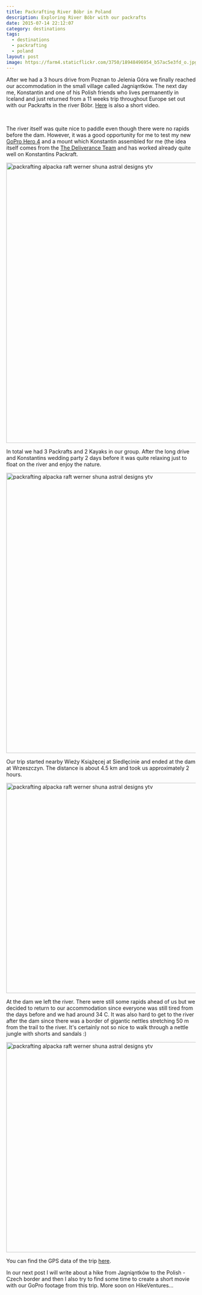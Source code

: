 ```yaml
---
title: Packrafting River Bóbr in Poland
description: Exploring River Bóbr with our packrafts
date: 2015-07-14 22:12:07
category: destinations
tags:
  - destinations
  - packrafting
  - poland
layout: post
image: https://farm4.staticflickr.com/3750/18948496954_b57ac5e3fd_o.jpg
---
```

After we had a 3 hours drive from Poznan to Jelenia Góra we finally reached our accommodation in the small village called Jagniąntków. The next day me, Konstantin and one of his Polish friends who lives permanently in Iceland and just returned from a 11 weeks trip throughout Europe set out with our Packrafts in the river Bóbr. <a href="http://www.hikeventures.com/hiking-packrafting-poland-video/">Here</a> is also a short video.

<amp-img src="https://farm4.staticflickr.com/3750/18948496954_b57ac5e3fd_o.jpg" width="992" height="744" alt="packrafting alpacka raft werner shuna" layout="responsive"></amp-img>

<br>
<!--more-->

The river itself was quite nice to paddle even though there were no rapids before the dam. However, it was a good opportunity for me to test my new <a href="http://amzn.to/1O4ro7c">GoPro Hero 4</a> and a mount which Konstantin assembled for me (the idea itself comes from the <a href="http://deliveranceteam.outdrr.com">The Deliverance Team</a> and has worked already quite well on Konstantins Packraft.

<img src="https://farm1.staticflickr.com/295/19384505989_2cbc2477cb_o.jpg" width="992" height="744" alt="packrafting alpacka raft werner shuna astral designs ytv">

In total we had 3 Packrafts and 2 Kayaks in our group. After the long drive and Konstantins wedding party 2 days before it was quite relaxing just to float on the river and enjoy the nature.

<img src="https://farm1.staticflickr.com/431/19384505919_87a8bd71da_o.jpg" width="992" height="744" alt="packrafting alpacka raft werner shuna astral designs ytv">

Our trip started nearby Wieży Książęcej at Siedlęcinie and ended at the dam at Wrzeszczyn. The distance is about 4.5 km and took us approximately 2 hours.

<img src="https://farm1.staticflickr.com/485/19384506029_33bcc2bc4f_o.jpg" width="992" height="558" alt="packrafting alpacka raft werner shuna astral designs ytv">

At the dam we left the river. There were still some rapids ahead of us but we decided to return to our accommodation since everyone was still tired from the days before and we had around 34 C. It was also hard to get to the river after the dam since there was a border of gigantic nettles stretching 50 m from the trail to the river. It's certainly not so nice to walk through a nettle jungle with shorts and sandals :)

<img src="https://farm1.staticflickr.com/402/18948498304_f6675585f1_o.jpg" width="992" height="558" alt="packrafting alpacka raft werner shuna astral designs ytv">

You can find the GPS data of the trip <a href="http://www.movescount.com/moves/move68389841">here</a>.

In our next post I will write about a hike from Jagniąntków to the Polish - Czech border and then I also try to find some time to create a short movie with our GoPro footage from this trip. More soon on HikeVentures...
